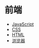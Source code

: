 # 前端

- [JavaScript](../JavaScript/Index.md)
- [CSS](../CSS/index.md)
- [HTML](./html/index.md)
- [浏览器](./browser/index.md)

